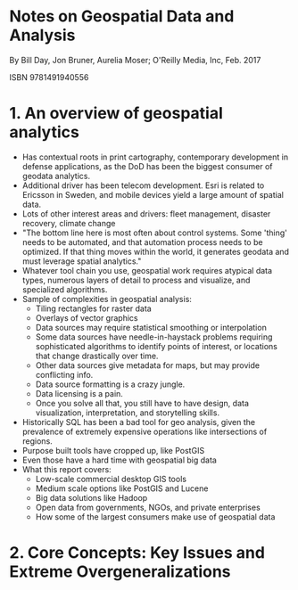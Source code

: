 # Notes on Geospatial Data and Analysis

By Bill Day, Jon Bruner, Aurelia Moser; O'Reilly Media, Inc, Feb. 2017

ISBN 9781491940556

# 1. An overview of geospatial analytics

* Has contextual roots in print cartography, contemporary development in defense applications, as the DoD has been the biggest consumer of geodata analytics.
* Additional driver has been telecom development. Esri is related to Ericsson in Sweden, and mobile devices yield a large amount of spatial data.
* Lots of other interest areas and drivers: fleet management, disaster recovery, climate change
* "The bottom line here is most often about control systems. Some 'thing' needs to be automated, and that automation process needs to be optimized. If that thing moves within the world, it generates geodata and must leverage spatial analytics."
* Whatever tool chain you use, geospatial work requires atypical data types, numerous layers of detail to process and visualize, and specialized algorithms.
* Sample of complexities in geospatial analysis:
    * Tiling rectangles for raster data
    * Overlays of vector graphics
    * Data sources may require statistical smoothing or interpolation
    * Some data sources have needle-in-haystack problems requiring sophisticated algorithms to identify points of interest, or locations that change drastically over time.
    * Other data sources give metadata for maps, but may provide conflicting info.
    * Data source formatting is a crazy jungle.
    * Data licensing is a pain.
    * Once you solve all that, you still have to have design, data visualization, interpretation, and storytelling skills.
* Historically SQL has been a bad tool for geo analysis, given the prevalence of extremely expensive operations like intersections of regions.
* Purpose built tools have cropped up, like PostGIS
* Even those have a hard time with geospatial big data
* What this report covers:
    * Low-scale commercial desktop GIS tools
    * Medium scale options like PostGIS and Lucene
    * Big data solutions like Hadoop
    * Open data from governments, NGOs, and private enterprises
    * How some of the largest consumers make use of geospatial data

# 2. Core Concepts: Key Issues and Extreme Overgeneralizations


